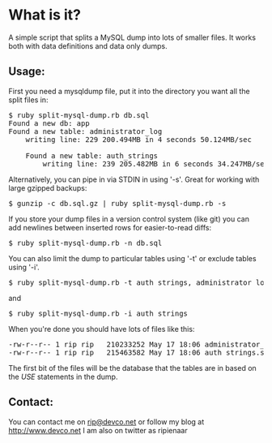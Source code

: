 What is it?
===========

A simple script that splits a MySQL dump into lots of smaller files.
It works both with data definitions and data only dumps.

Usage:
------

First you need a mysqldump file, put it into the directory you want
all the split files in:

<pre>
$ ruby split-mysql-dump.rb db.sql
Found a new db: app
Found a new table: administrator_log
    writing line: 229 200.494MB in 4 seconds 50.124MB/sec

    Found a new table: auth_strings
        writing line: 239 205.482MB in 6 seconds 34.247MB/sec
</pre>

Alternatively, you can pipe in via STDIN in using '-s'. Great
for working with large gzipped backups:

<pre>
$ gunzip -c db.sql.gz | ruby split-mysql-dump.rb -s
</pre>

If you store your dump files in a version control system (like git) you can add
newlines between inserted rows for easier-to-read diffs:

<pre>
$ ruby split-mysql-dump.rb -n db.sql
</pre>

You can also limit the dump to particular tables using '-t' 
or exclude tables using '-i'. 

<pre>
$ ruby split-mysql-dump.rb -t auth_strings, administrator_log db.sql
</pre>

and

<pre>
$ ruby split-mysql-dump.rb -i auth_strings
</pre>

When you're done you should have lots of files like this:

<pre>
-rw-r--r-- 1 rip rip   210233252 May 17 18:06 administrator_log.sql
-rw-r--r-- 1 rip rip   215463582 May 17 18:06 auth_strings.sql
</pre>

The first bit of the files will be the database that the tables are in
based on the _USE_ statements in the dump.

Contact:
--------
You can contact me on rip@devco.net or follow my blog at http://www.devco.net I am also on twitter as ripienaar

